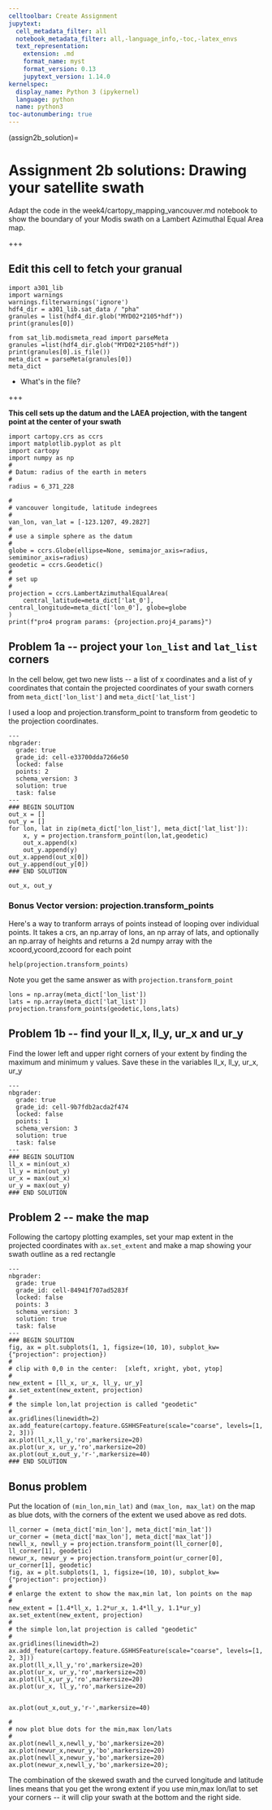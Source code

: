 ```yaml
---
celltoolbar: Create Assignment
jupytext:
  cell_metadata_filter: all
  notebook_metadata_filter: all,-language_info,-toc,-latex_envs
  text_representation:
    extension: .md
    format_name: myst
    format_version: 0.13
    jupytext_version: 1.14.0
kernelspec:
  display_name: Python 3 (ipykernel)
  language: python
  name: python3
toc-autonumbering: true
---
```


(assign2b_solution)=
# Assignment 2b solutions: Drawing your satellite swath

Adapt the code in the week4/cartopy_mapping_vancouver.md notebook to show the boundary of your Modis
swath on a Lambert Azimuthal Equal Area map.

+++

## Edit this cell to fetch your granual

```{code-cell} ipython3
import a301_lib
import warnings
warnings.filterwarnings('ignore')
hdf4_dir = a301_lib.sat_data / "pha"
granules = list(hdf4_dir.glob("MYD02*2105*hdf"))
print(granules[0])
```

```{code-cell} ipython3
from sat_lib.modismeta_read import parseMeta
granules =list(hdf4_dir.glob("MYD02*2105*hdf"))
print(granules[0].is_file())
meta_dict = parseMeta(granules[0])
meta_dict
```

*  What's in the file?

+++

**This cell sets up the datum and the LAEA projection, with the tangent point at the center of your swath**

```{code-cell} ipython3
import cartopy.crs as ccrs
import matplotlib.pyplot as plt
import cartopy
import numpy as np
#
# Datum: radius of the earth in meters
#
radius = 6_371_228

#
# vancouver longitude, latitude indegrees
#
van_lon, van_lat = [-123.1207, 49.2827]
#
# use a simple sphere as the datum
#
globe = ccrs.Globe(ellipse=None, semimajor_axis=radius, semiminor_axis=radius)
geodetic = ccrs.Geodetic()
#
# set up
#
projection = ccrs.LambertAzimuthalEqualArea(
    central_latitude=meta_dict['lat_0'], central_longitude=meta_dict['lon_0'], globe=globe
)
print(f"pro4 program params: {projection.proj4_params}")
```

## Problem 1a -- project your `lon_list` and `lat_list` corners

In the cell below, get two new lists -- a list of x coordinates and a list of y coordinates
that contain the projected coordinates of your swath corners from `meta_dict['lon_list']`
and `meta_dict['lat_list']`

I used a loop and projection.transform_point to transform from geodetic to the projection coordinates.

```{code-cell} ipython3
---
nbgrader:
  grade: true
  grade_id: cell-e33700dda7266e50
  locked: false
  points: 2
  schema_version: 3
  solution: true
  task: false
---
### BEGIN SOLUTION
out_x = []
out_y = []
for lon, lat in zip(meta_dict['lon_list'], meta_dict['lat_list']):
    x, y = projection.transform_point(lon,lat,geodetic)
    out_x.append(x)
    out_y.append(y)
out_x.append(out_x[0])
out_y.append(out_y[0])
### END SOLUTION

out_x, out_y
```

### Bonus Vector version: projection.transform_points

Here's a way to tranform arrays of points instead of looping over individual points.  It takes a crs,
an np.array of lons, an np array of lats, and optionally an np.array of heights and returns a 2d numpy
array with the xcoord,ycoord,zcoord for each point

```{code-cell} ipython3
help(projection.transform_points)
```

Note you get the same answer as with `projection.transform_point`

```{code-cell} ipython3
lons = np.array(meta_dict['lon_list'])
lats = np.array(meta_dict['lat_list'])
projection.transform_points(geodetic,lons,lats)
```

## Problem 1b -- find your ll_x, ll_y, ur_x and ur_y

Find the lower left and upper right corners of your extent by finding the maximum and minimum y values.
Save these in the variables ll_x, ll_y, ur_x, ur_y

```{code-cell} ipython3
---
nbgrader:
  grade: true
  grade_id: cell-9b7fdb2acda2f474
  locked: false
  points: 1
  schema_version: 3
  solution: true
  task: false
---
### BEGΙΝ SOLUTION
ll_x = min(out_x)
ll_y = min(out_y)
ur_x = max(out_x)
ur_y = max(out_y)
### END SOLUTION
```

## Problem 2 -- make the map

Following the cartopy plotting examples, set your map extent in the projected coordinates
with `ax.set_extent` and make a map showing your swath outline as a red rectangle

```{code-cell} ipython3
---
nbgrader:
  grade: true
  grade_id: cell-84941f707ad5283f
  locked: false
  points: 3
  schema_version: 3
  solution: true
  task: false
---
### BEGIN SOLUTION
fig, ax = plt.subplots(1, 1, figsize=(10, 10), subplot_kw={"projection": projection})
#
# clip with 0,0 in the center:  [xleft, xright, ybot, ytop]
#
new_extent = [ll_x, ur_x, ll_y, ur_y]
ax.set_extent(new_extent, projection)
#
# the simple lon,lat projection is called "geodetic"
#
ax.gridlines(linewidth=2)
ax.add_feature(cartopy.feature.GSHHSFeature(scale="coarse", levels=[1, 2, 3]))
ax.plot(ll_x,ll_y,'ro',markersize=20)
ax.plot(ur_x, ur_y,'ro',markersize=20)
ax.plot(out_x,out_y,'r-',markersize=40)
### END SOLUTION
```

## Bonus problem

Put the location of `(min_lon,min_lat)` and `(max_lon, max_lat)` on the map as blue dots, with the corners
of the extent we used above as red dots.

```{code-cell} ipython3
ll_corner = (meta_dict['min_lon'], meta_dict['min_lat'])
ur_corner = (meta_dict['max_lon'], meta_dict['max_lat'])
newll_x, newll_y = projection.transform_point(ll_corner[0], ll_corner[1], geodetic)
newur_x, newur_y = projection.transform_point(ur_corner[0], ur_corner[1], geodetic)
fig, ax = plt.subplots(1, 1, figsize=(10, 10), subplot_kw={"projection": projection})
#
# enlarge the extent to show the max,min lat, lon points on the map
#
new_extent = [1.4*ll_x, 1.2*ur_x, 1.4*ll_y, 1.1*ur_y]
ax.set_extent(new_extent, projection)
#
# the simple lon,lat projection is called "geodetic"
#
ax.gridlines(linewidth=2)
ax.add_feature(cartopy.feature.GSHHSFeature(scale="coarse", levels=[1, 2, 3]))
ax.plot(ll_x,ll_y,'ro',markersize=20)
ax.plot(ur_x, ur_y,'ro',markersize=20)
ax.plot(ll_x,ur_y,'ro',markersize=20)
ax.plot(ur_x, ll_y,'ro',markersize=20)


ax.plot(out_x,out_y,'r-',markersize=40)

#
# now plot blue dots for the min,max lon/lats
#
ax.plot(newll_x,newll_y,'bo',markersize=20)
ax.plot(newur_x,newur_y,'bo',markersize=20)
ax.plot(newll_x,newur_y,'bo',markersize=20)
ax.plot(newur_x,newll_y,'bo',markersize=20);
```

The combination of the skewed swath and the curved longitude and latitude lines means that you get the wrong extent
if you use min,max lon/lat to set your corners -- it will clip your swath at the bottom and the right side.
